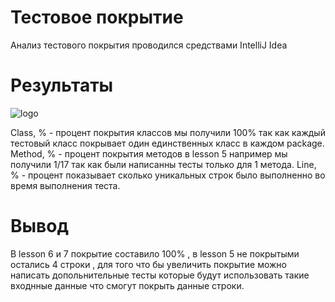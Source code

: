 # Тестовое покрытие

Анализ тестового покрытия проводился средствами IntelliJ Idea

# Результаты
![logo](https://i.ibb.co/DphLhd3/image.png)

Class, % - процент покрытия классов мы получили 100% так как каждый тестовый класс покрывает один единственных класс в каждом package.
Method, % - процент покрытия методов в lesson 5 например мы получили 1/17 так как были написанны тесты только для 1 метода. 
Line, % - процент показывает сколько уникальных строк было выполненно во время выполнения теста.

# Вывод
В lesson 6 и 7 покрытие составило 100% , в lesson 5 не покрытыми остались 4 строки , для того что бы увеличить покрытие можно написать допольнительные тесты которые будут использовать такие входнные данные что смогут покрыть данные строки.